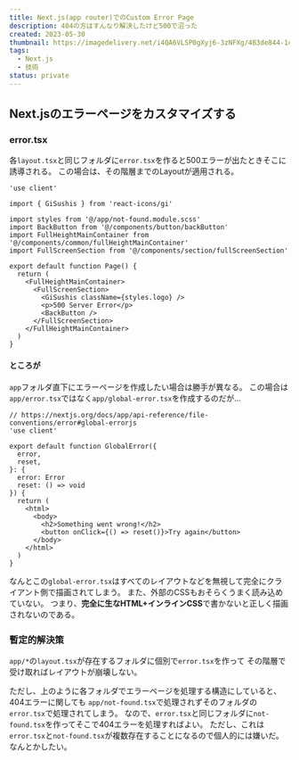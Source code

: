```yaml
---
title: Next.js(app router)でのCustom Error Page
description: 404の方はすんなり解決したけど500で沼った
created: 2023-05-30
thumbnail: https://imagedelivery.net/i4QA6VLSP0gXyj6-3zNFXg/483de844-1c72-4d3d-6fe9-ac4e867dc200/public
tags:
  - Next.js
  - 技術
status: private
---
```


## Next.jsのエラーページをカスタマイズする

### error.tsx

各`layout.tsx`と同じフォルダに`error.tsx`を作ると500エラーが出たときそこに誘導される。
この場合は、その階層までのLayoutが適用される。

```tsx title="error.tsx"
'use client'

import { GiSushis } from 'react-icons/gi'

import styles from '@/app/not-found.module.scss'
import BackButton from '@/components/button/backButton'
import FullHeightMainContainer from '@/components/common/fullHeightMainContainer'
import FullScreenSection from '@/components/section/fullScreenSection'

export default function Page() {
  return (
    <FullHeightMainContainer>
      <FullScreenSection>
        <GiSushis className={styles.logo} />
        <p>500 Server Error</p>
        <BackButton />
      </FullScreenSection>
    </FullHeightMainContainer>
  )
}
```

#### ところが

`app`フォルダ直下にエラーページを作成したい場合は勝手が異なる。
この場合は`app/error.tsx`ではなく`app/global-error.tsx`を作成するのだが...

```tsx title="global-error.tsx"
// https://nextjs.org/docs/app/api-reference/file-conventions/error#global-errorjs
'use client'

export default function GlobalError({
  error,
  reset,
}: {
  error: Error
  reset: () => void
}) {
  return (
    <html>
      <body>
        <h2>Something went wrong!</h2>
        <button onClick={() => reset()}>Try again</button>
      </body>
    </html>
  )
}
```

なんとこの`global-error.tsx`はすべてのレイアウトなどを無視して完全にクライアント側で描画されてしまう。
また、外部のCSSもおそらくうまく読み込めていない。
つまり、**完全に生なHTML+インラインCSS**で書かないと正しく描画されないのである。

### 暫定的解決策

`app/*`の`layout.tsx`が存在するフォルダに個別で`error.tsx`を作って
その階層で受け取ればレイアウトが崩壊しない。

ただし、上のように各フォルダでエラーページを処理する構造にしていると、404エラーに関しても
`app/not-found.tsx`で処理されずそのフォルダの`error.tsx`で処理されてしまう。
なので、`error.tsx`と同じフォルダに`not-found.tsx`を作ってそこで404エラーを処理すればよい。
ただし、これは`error.tsx`と`not-found.tsx`が複数存在することになるので個人的には嫌いだ。なんとかしたい。
